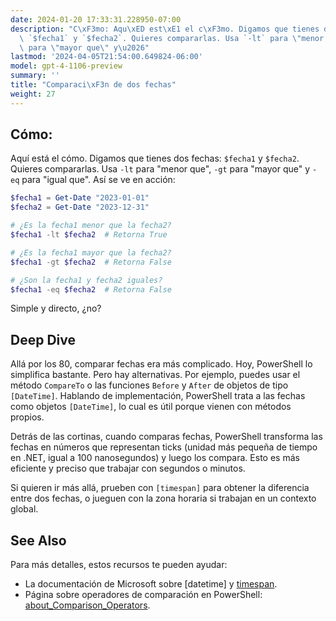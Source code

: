 ```yaml
---
date: 2024-01-20 17:33:31.228950-07:00
description: "C\xF3mo: Aqu\xED est\xE1 el c\xF3mo. Digamos que tienes dos fechas:\
  \ `$fecha1` y `$fecha2`. Quieres compararlas. Usa `-lt` para \"menor que\", `-gt`\
  \ para \"mayor que\" y\u2026"
lastmod: '2024-04-05T21:54:00.649824-06:00'
model: gpt-4-1106-preview
summary: ''
title: "Comparaci\xF3n de dos fechas"
weight: 27
---
```


## Cómo:
Aquí está el cómo. Digamos que tienes dos fechas: `$fecha1` y `$fecha2`. Quieres compararlas. Usa `-lt` para "menor que", `-gt` para "mayor que" y `-eq` para "igual que". Así se ve en acción:

```PowerShell
$fecha1 = Get-Date "2023-01-01"
$fecha2 = Get-Date "2023-12-31"

# ¿Es la fecha1 menor que la fecha2?
$fecha1 -lt $fecha2  # Retorna True

# ¿Es la fecha1 mayor que la fecha2?
$fecha1 -gt $fecha2  # Retorna False

# ¿Son la fecha1 y fecha2 iguales?
$fecha1 -eq $fecha2  # Retorna False
```

Simple y directo, ¿no?

## Deep Dive
Allá por los 80, comparar fechas era más complicado. Hoy, PowerShell lo simplifica bastante. Pero hay alternativas. Por ejemplo, puedes usar el método `CompareTo` o las funciones `Before` y `After` de objetos de tipo `[DateTime]`. Hablando de implementación, PowerShell trata a las fechas como objetos `[DateTime]`, lo cual es útil porque vienen con métodos propios.

Detrás de las cortinas, cuando comparas fechas, PowerShell transforma las fechas en números que representan ticks (unidad más pequeña de tiempo en .NET, igual a 100 nanosegundos) y luego los compara. Esto es más eficiente y preciso que trabajar con segundos o minutos.

Si quieren ir más allá, prueben con `[timespan]` para obtener la diferencia entre dos fechas, o jueguen con la zona horaria si trabajan en un contexto global.

## See Also
Para más detalles, estos recursos te pueden ayudar:

- La documentación de Microsoft sobre [datetime] y [timespan](https://docs.microsoft.com/en-us/dotnet/api/system.datetime).
- Página sobre operadores de comparación en PowerShell: [about_Comparison_Operators](https://docs.microsoft.com/en-us/powershell/module/microsoft.powershell.core/about/about_comparison_operators).
